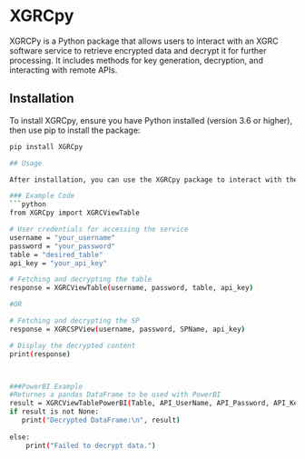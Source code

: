 # XGRCpy

XGRCPy is a Python package that allows users to interact with an XGRC software service to retrieve encrypted data and decrypt it for further processing. It includes methods for key generation, decryption, and interacting with remote APIs.

## Installation

To install XGRCpy, ensure you have Python installed (version 3.6 or higher), then use pip to install the package:

```bash
pip install XGRCpy

## Usage

After installation, you can use the XGRCpy package to interact with the XGRC software service. Below is an example of how to use the XGRCViewTable function to fetch and decrypt a table from the service.

### Example Code
```python
from XGRCpy import XGRCViewTable

# User credentials for accessing the service
username = "your_username"
password = "your_password"
table = "desired_table"
api_key = "your_api_key"

# Fetching and decrypting the table
response = XGRCViewTable(username, password, table, api_key)

#OR

# Fetching and decrypting the SP
response = XGRCSPView(username, password, SPName, api_key)

# Display the decrypted content
print(response)



###PowerBI Example
#Returnes a pandas DataFrame to be used with PowerBI 
result = XGRCViewTablePowerBI(Table, API_UserName, API_Password, API_Key)
if result is not None:
   print("Decrypted DataFrame:\n", result)
    
else:
    print("Failed to decrypt data.")

